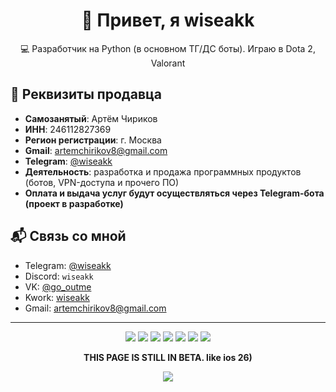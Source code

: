 <h1 align="center">👋 Привет, я wiseakk</h1>

<p align="center">
💻 Разработчик на Python (в основном ТГ/ДС боты). Играю в Dota 2, Valorant
</p>

## 🧾 Реквизиты продавца
- **Самозанятый**: Артём Чириков
- **ИНН**: 246112827369
- **Регион регистрации**: г. Москва
- **Gmail**: [artemchirikov8@gmail.com](mailto:artemchirikov8@gmail.com)
- **Telegram**: [@wiseakk](https://t.me/wiseakk)
- **Деятельность**: разработка и продажа программных продуктов (ботов, VPN-доступа и прочего ПО)
- **Оплата и выдача услуг будут осуществляться через Telegram-бота (проект в разработке)**


## 📬 Связь со мной

- Telegram: [@wiseakk](https://t.me/wiseakk)
- Discord: `wiseakk`
- VK: [@go_outme](https://vk.com/go_outme)
- Kwork: [wiseakk](https://kwork.ru/user/wiseakk)
- Gmail: [artemchirikov8@gmail.com](mailto:artemchirikov8@gmail.com)
---
<p align="center">
  <a href="https://t.me/wiseakk" target="_blank" rel="noopener noreferrer" style="all: unset; cursor: pointer;">
    <img src="https://img.shields.io/badge/My-telegram-blue?style=for-the-badge&colorA=white&colorB=blue&logo=Telegram" />
  </a>
  <a href="https://vk.com/go_outme" target="_blank" rel="noopener noreferrer" style="all: unset; cursor: pointer;">
    <img src="https://img.shields.io/badge/My-VK-blue?style=for-the-badge&colorA=white&colorB=blue&logo=VK&logoColor=blue" />
  </a>
  <a href="https://kwork.ru/user/wiseakk" target="_blank" rel="noopener noreferrer" style="all: unset; cursor: pointer;">
    <img src="https://img.shields.io/badge/My-Kwork-blue?style=for-the-badge&&colorA=white&colorB=blue&logo=Devbox&logoColor=black" />
  </a>
  <a href="https://about.me/wiseakk" target="_blank" rel="noopener noreferrer" style="all: unset; cursor: pointer;">
    <img src="https://img.shields.io/badge/about.me-white?style=for-the-badge&logo=accenture&logoColor=black" />
  </a>
  <a href="https://www.donationalerts.com/r/wiseakk" target="_blank" rel="noopener noreferrer" style="all: unset; cursor: pointer;">
    <img src="https://img.shields.io/badge/donation-alerts-white?style=for-the-badge&colorA=white&colorB=orange&logo=frontendmentor&logoColor=black" />
  </a>
  <a href="mailto:artemchirikov8@gmail.com" style="all: unset; cursor: pointer;">
    <img src="https://img.shields.io/badge/Gmail-d14836?style=for-the-badge&logo=gmail&logoColor=white" />
  </a>
  <a href="https://github.com/wiseakk" target="_blank" rel="noopener noreferrer" style="all: unset; cursor: pointer;">
    <img src="https://img.shields.io/badge/my-github-black?style=for-the-badge&colorA=white&colorB=black&logo=github&logoColor=black" />
  </a>
</p>



<p align="center">
<strong>THIS PAGE IS STILL IN BETA. like ios 26)</strong>
</p>

<p align="center">
  <img src="https://capsule-render.vercel.app/api?type=waving&color=gradient&height=100&section=footer"/>
</p>
